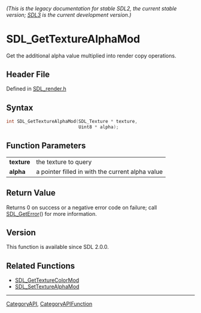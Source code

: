 ###### (This is the legacy documentation for stable SDL2, the current stable version; [SDL3](https://wiki.libsdl.org/SDL3/) is the current development version.)
# SDL_GetTextureAlphaMod

Get the additional alpha value multiplied into render copy operations.

## Header File

Defined in [SDL_render.h](https://github.com/libsdl-org/SDL/blob/SDL2/include/SDL_render.h)

## Syntax

```c
int SDL_GetTextureAlphaMod(SDL_Texture * texture,
                           Uint8 * alpha);

```

## Function Parameters

|                 |                                                  |
| --------------- | ------------------------------------------------ |
| **texture**     | the texture to query                             |
| **alpha**       | a pointer filled in with the current alpha value |

## Return Value

Returns 0 on success or a negative error code on failure; call
[SDL_GetError](SDL_GetError)() for more information.

## Version

This function is available since SDL 2.0.0.

## Related Functions

* [SDL_GetTextureColorMod](SDL_GetTextureColorMod)
* [SDL_SetTextureAlphaMod](SDL_SetTextureAlphaMod)

----
[CategoryAPI](CategoryAPI), [CategoryAPIFunction](CategoryAPIFunction)


